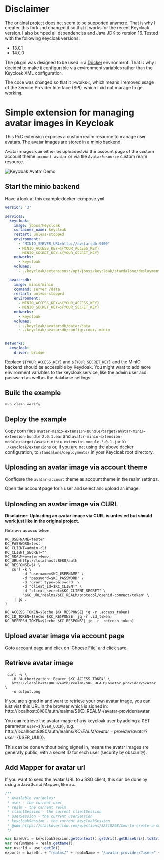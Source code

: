 # Disclaimer
The original project does not seem to be supported anymore. That is why I 
created this fork and changed it so that it works for the recent Keycloak 
version. I also bumped all dependencies and Java JDK to version 16. Tested
with the following Keycloak versions:
- 13.0.1
- 14.0.0

The plugin was designed to be used in a [Docker](https://www.docker.com/) 
environment. That is why I decided to make it configurable via environment
variables rather than the Keycloak XML configuration.

The code was changed so that it >works<, which means I removed usage of the
Service Provider Interface (SPI), which I did not manage to get working.

# Simple extension for managing avatar images in Keycloak

This PoC extension exposes a custom realm resource to manage user avatars.
The avatar images are stored in a [minio](https://www.minio.io/) backend.

Avatar images can either be uploaded via the account page of the custom
account theme `account-avatar` or via the `AvatarResource` custom realm resource.

<img src="keycloak-avatar-demo.png" alt="Keycloak Avatar Demo">

## Start the minio backend

Have a look at this example docker-compose.yml
```yaml
version: '3'

services:
  keycloak:
    image: jboss/keycloak
    container_name: keycloak
    restart: unless-stopped
    environment:
      - "MINIO_SERVER_URL=http://avatarsdb:9000"
      - MINIO_ACCESS_KEY=${YOUR_ACCESS_KEY}
      - MINIO_SECRET_KEY=${YOUR_SECRET_KEY}
    networks:
      - keycloak
    volumes:
      - ./keycloak/extensions:/opt/jboss/keycloak/standalone/deployments
    
  avatarsdb:
    image: minio/minio
    command: server /data
    restart: unless-stopped
    environment:
      - MINIO_ACCESS_KEY=${YOUR_ACCESS_KEY}
      - MINIO_SECRET_KEY=${YOUR_SECRET_KEY}
    networks:
      - keycloak
    volumes:
      - ./keycloak/avatarsdb/data:/data
      - ./keycloak/avatarsdb/config:/root/.minio


networks:
  keycloak:
    driver: bridge
```
Replace `${YOUR_ACCESS_KEY}` and `${YOUR_SECRET_KEY}` and the MinIO backend 
should be accessible by Keycloak. You might want to add more environment
variables to the keycloak service, like the admin user and password as well as 
the database settings.

## Build the example
```
mvn clean verify
```

## Deploy the example
Copy both files `avatar-minio-extension-bundle/target/avatar-minio-extension-bundle-2.0.1.ear` 
and `avatar-minio-extension-module/target/avatar-minio-extension-module-2.0.1.jar` 
to `./keycloak/extensions` or, if you are not using the above docker configuration, 
to `standalone/deployments/` in your Keycloak root directory.

## Uploading an avatar image via account theme
Configure the `avatar-account` theme as account theme in the realm settings.

Open the account page for a user and select and upload an image.

## Uploading an avatar image via CURL

**Disclaimer: Uploading an avatar image via CURL is untested but should work just like in the original project.**

Retrieve access token
```
KC_USERNAME=tester
KC_PASSWORD=test
KC_CLIENT=admin-cli
KC_CLIENT_SECRET=""
KC_REALM=avatar-demo
KC_URL=http://localhost:8080/auth
KC_RESPONSE=$( \
   curl -k \
        -d "username=$KC_USERNAME" \
        -d "password=$KC_PASSWORD" \
        -d 'grant_type=password' \
        -d "client_id=$KC_CLIENT" \
        -d "client_secret=$KC_CLIENT_SECRET" \
        "$KC_URL/realms/$KC_REALM/protocol/openid-connect/token" \
    | jq .
)

KC_ACCESS_TOKEN=$(echo $KC_RESPONSE| jq -r .access_token)
KC_ID_TOKEN=$(echo $KC_RESPONSE| jq -r .id_token)
KC_REFRESH_TOKEN=$(echo $KC_RESPONSE| jq -r .refresh_token)
```

## Upload avatar image via account page

Goto account page and click on 'Choose File' and click save.

## Retrieve avatar image
 
```
 curl -v \
   -H "Authorization: Bearer $KC_ACCESS_TOKEN" \
   http://localhost:8080/auth/realms/$KC_REALM/avatar-provider/avatar \
   -o output.png
```
If you are signed in and want to retrieve your own avatar image, you can just 
visit this URL in the browser which is signed in: http://localhost:8080/auth/realms/${KC_REALM}/avatar-provider/avatar

You can retrieve the avatar image of any keycloak user by adding a GET parameter 
`user=${USER_UUID}`, e.g. http://localhost:8080/auth/realms/${KC_REALM}/avatar-provider/avatar?user=${USER_UUID}.

This can be done without being signed in, means the avatar images are generally public, with a secret ID for each user 
(security by obscurity).

## Add Mapper for avatar url
If you want to send the avatar URL to a SSO client, this can be done by using 
a JavaScript Mapper, like so:
```javascript
/**
 * Available variables:
 * user - the current user
 * realm - the current realm
 * clientSession - the current clientSession
 * userSession - the current userSession
 * keycloakSession - the current keycloakSession
 * @see https://stackoverflow.com/questions/52518298/how-to-create-a-script-mapper-in-keycloak
 */

var baseUri = keycloakSession.getContext().getUri().getBaseUri().toString();
var realmName = realm.getName();
var userId = user.getId();
exports = baseUri + "realms/" + realmName + "/avatar-provider/?user=" + userId;
```